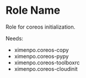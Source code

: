 Role Name
=========

Role for coreos initialization.

Needs:
 - ximenpo.coreos-copy
 - ximenpo.coreos-pypy
 - ximenpo.coreos-toolboxrc
 - ximenpo.coreos-cloudinit